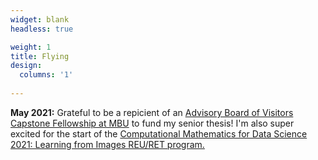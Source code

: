 ```yaml
---
widget: blank
headless: true

weight: 1
title: Flying
design:
  columns: '1'
  
---
```



**May 2021:** Grateful to be a repicient of an [Advisory Board of Visitors Capstone Fellowship at MBU](https://marybaldwin.edu/news/2021/05/10/capstone-festival-celebrates-the-research-process/) to fund my senior thesis! I'm also super excited for the start of the [Computational Mathematics for Data Science 2021: Learning from Images REU/RET program.](http://www.mathcs.emory.edu/site/scicomp/REURET/)

